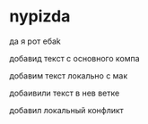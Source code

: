 # nypizda 
да я рот ебаk

добавид текст с основного компа

добавим текст локально с мак

добаивили текст в нев ветке 

добавил локальный конфликт